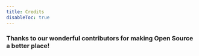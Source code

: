 ```yaml
---
title: Credits
disableToc: true
---
```


### Thanks to our wonderful contributors <i class="fas fa-heart"></i> for making Open Source a better place!


